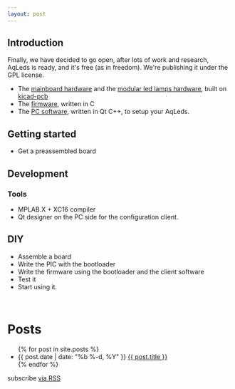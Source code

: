 ```yaml
---
layout: post
---
```



## Introduction


Finally, we have decided to go open, after lots of work and research, 
AqLeds is ready, and it's free (as in freedom). We're publishing it under 
the GPL license.

* The [mainboard hardware][hardware_main] and the 
  [modular led lamps hardware][hardware_lamp], built on [kicad-pcb][kicad]
* The [firmware][firmware], written in C
* The [PC software][pc], written in Qt C++, to setup your AqLeds.


[kicad]:         http://www.kicad-pcb.org
[hardware_main]: http://github.com/aqleds/hardware_mainboard
[hardware_lamp]: http://github.com/aqleds/hardware_lamps
[firmware]:      http://github.com/aqleds/firmware
[pc]:            http://github.com/aqleds/aqleds



## Getting started

* Get a preassembled board

## Development

### Tools
* MPLAB.X + XC16 compiler
* Qt designer on the PC side for the configuration client. 

## DIY

* Assemble a board
* Write the PIC with the bootloader
* Write the firmware using the bootloader and the client software
* Test it
* Start using it.



<div class="home">
  <br/>
  <h1>Posts</h1>

  <ul class="posts">
    {% for post in site.posts %}
      <li>
        <span class="post-date">{{ post.date | date: "%b %-d, %Y" }}</span>
        <a class="post-link" href="{{ post.url | prepend: site.baseurl }}">{{ post.title }}</a>
      </li>
    {% endfor %}
  </ul>

  <p class="rss-subscribe">subscribe <a href="{{ "/feed.xml" | prepend: site.baseurl }}">via RSS</a></p>

</div>